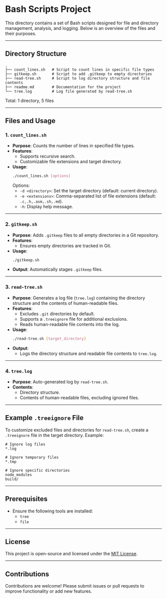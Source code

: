 # Bash Scripts Project

This directory contains a set of Bash scripts designed for file and directory management, analysis, and logging. Below is an overview of the files and their purposes.

---

## Directory Structure

```
.
├── count_lines.sh   # Script to count lines in specific file types
├── gitkeep.sh       # Script to add .gitkeep to empty directories
├── read-tree.sh     # Script to log directory structure and file contents
├── readme.md        # Documentation for the project
└── tree.log         # Log file generated by read-tree.sh
```

Total: 1 directory, 5 files

---

## Files and Usage

### 1. `count_lines.sh`
- **Purpose**: Counts the number of lines in specified file types.
- **Features**:
  - Supports recursive search.
  - Customizable file extensions and target directory.
- **Usage**:
  ```bash
  ./count_lines.sh [options]
  ```
  Options:
  - `-d <directory>`: Set the target directory (default: current directory).
  - `-e <extensions>`: Comma-separated list of file extensions (default: `.c,.h,.asm,.sh,.md`).
  - `-h`: Display help message.

---

### 2. `gitkeep.sh`
- **Purpose**: Adds `.gitkeep` files to all empty directories in a Git repository.
- **Features**:
  - Ensures empty directories are tracked in Git.
- **Usage**:
  ```bash
  ./gitkeep.sh
  ```
- **Output**: Automatically stages `.gitkeep` files.

---

### 3. `read-tree.sh`
- **Purpose**: Generates a log file (`tree.log`) containing the directory structure and the contents of human-readable files.
- **Features**:
  - Excludes `.git` directories by default.
  - Supports a `.treeignore` file for additional exclusions.
  - Reads human-readable file contents into the log.
- **Usage**:
  ```bash
  ./read-tree.sh [target_directory]
  ```
- **Output**:
  - Logs the directory structure and readable file contents to `tree.log`.

---

### 4. `tree.log`
- **Purpose**: Auto-generated log by `read-tree.sh`.
- **Contents**:
  - Directory structure.
  - Contents of human-readable files, excluding ignored files.

---

## Example `.treeignore` File

To customize excluded files and directories for `read-tree.sh`, create a `.treeignore` file in the target directory. Example:

```plaintext
# Ignore log files
*.log

# Ignore temporary files
*.tmp

# Ignore specific directories
node_modules
build/
```

---

## Prerequisites
- Ensure the following tools are installed:
  - `tree`
  - `file`

---

## License
This project is open-source and licensed under the [MIT License](LICENSE).

---

## Contributions
Contributions are welcome! Please submit issues or pull requests to improve functionality or add new features.
